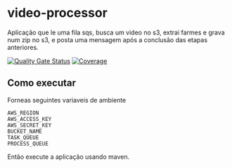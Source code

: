 # video-processor

Aplicação que le uma fila sqs, busca um video no s3, extrai farmes e grava num zip no s3, e posta uma mensagem após a conclusão das etapas anteriores.

[![Quality Gate Status](https://sonarcloud.io/api/project_badges/measure?project=mssistemalanchonete_video-processor&metric=alert_status)](https://sonarcloud.io/summary/new_code?id=mssistemalanchonete_video-processor)
[![Coverage](https://sonarcloud.io/api/project_badges/measure?project=mssistemalanchonete_video-processor&metric=coverage)](https://sonarcloud.io/summary/new_code?id=mssistemalanchonete_video-processor)

## Como executar
Forneas seguintes variaveis de ambiente
```
AWS_REGION
AWS_ACCESS_KEY
AWS_SECRET_KEY
BUCKET_NAME
TASK_QUEUE
PROCESS_QUEUE
```
Então execute a aplicação usando maven.